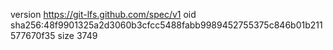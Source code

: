 version https://git-lfs.github.com/spec/v1
oid sha256:48f9901325a2d3060b3cfcc5488fabb9989452755375c846b01b211577670f35
size 3749

